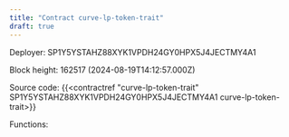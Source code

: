```yaml
---
title: "Contract curve-lp-token-trait"
draft: true
---
```

Deployer: SP1Y5YSTAHZ88XYK1VPDH24GY0HPX5J4JECTMY4A1


 



Block height: 162517 (2024-08-19T14:12:57.000Z)

Source code: {{<contractref "curve-lp-token-trait" SP1Y5YSTAHZ88XYK1VPDH24GY0HPX5J4JECTMY4A1 curve-lp-token-trait>}}

Functions:


